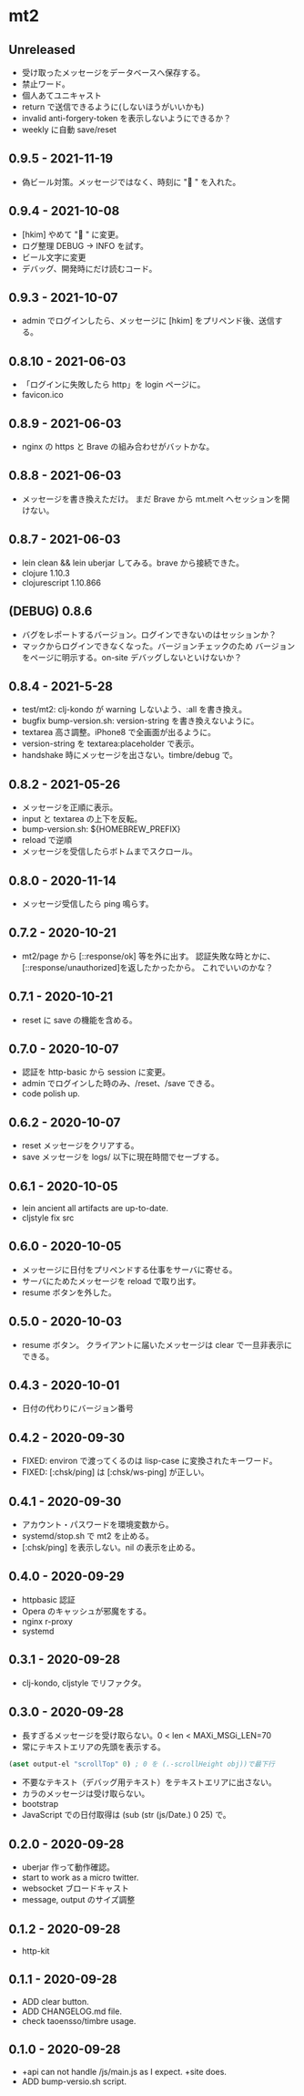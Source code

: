 # mt2

## Unreleased
* 受け取ったメッセージをデータベースへ保存する。
* 禁止ワード。
* 個人あてユニキャスト
* return で送信できるように(しないほうがいいかも)
* invalid anti-forgery-token を表示しないようにできるか？
* weekly に自動 save/reset


## 0.9.5 - 2021-11-19
* 偽ビール対策。メッセージではなく、時刻に "🍶 " を入れた。

## 0.9.4 - 2021-10-08
* [hkim] やめて "🍺 " に変更。
* ログ整理 DEBUG -> INFO を試す。
* ビール文字に変更
* デバッグ、開発時にだけ読むコード。

## 0.9.3 - 2021-10-07
* admin でログインしたら、メッセージに [hkim] をプリペンド後、送信する。

## 0.8.10 - 2021-06-03
* 「ログインに失敗したら http」を login ページに。
* favicon.ico

## 0.8.9 - 2021-06-03
* nginx の https と Brave の組み合わせがバットかな。

## 0.8.8 - 2021-06-03
* メッセージを書き換えただけ。
  まだ Brave から mt.melt へセッションを開けない。

## 0.8.7 - 2021-06-03
* lein clean && lein uberjar してみる。brave から接続できた。
* clojure 1.10.3
* clojurescript 1.10.866

## (DEBUG) 0.8.6
* バグをレポートするバージョン。ログインできないのはセッションか？
* マックからログインできなくなった。バージョンチェックのため
  バージョンをページに明示する。on-site デバッグしないといけないか？

## 0.8.4 - 2021-5-28
* test/mt2: clj-kondo が warning しないよう、:all を書き換え。
* bugfix bump-version.sh: version-string を書き換えないように。
* textarea 高さ調整。iPhone8 で全画面が出るように。
* version-string を textarea:placeholder で表示。
* handshake 時にメッセージを出さない。timbre/debug で。

## 0.8.2 - 2021-05-26
* メッセージを正順に表示。
* input と textarea の上下を反転。
* bump-version.sh: ${HOMEBREW_PREFIX}
* reload で逆順
* メッセージを受信したらボトムまでスクロール。

## 0.8.0 - 2020-11-14
* メッセージ受信したら ping 鳴らす。

## 0.7.2 - 2020-10-21
* mt2/page から [::response/ok] 等を外に出す。
  認証失敗な時とかに、[::response/unauthorized]を返したかったから。
  これでいいのかな？


## 0.7.1 - 2020-10-21
* reset に save の機能を含める。


## 0.7.0 - 2020-10-07
* 認証を http-basic から session に変更。
* admin でログインした時のみ、/reset、/save できる。
* code polish up.

## 0.6.2 - 2020-10-07
* reset メッセージをクリアする。
* save メッセージを logs/ 以下に現在時間でセーブする。

## 0.6.1 - 2020-10-05
* lein ancient
  all artifacts are up-to-date.
* cljstyle fix src


## 0.6.0 - 2020-10-05
* メッセージに日付をプリペンドする仕事をサーバに寄せる。
* サーバにためたメッセージを reload で取り出す。
* resume ボタンを外した。


## 0.5.0 - 2020-10-03
* resume ボタン。
  クライアントに届いたメッセージは clear で一旦非表示にできる。



## 0.4.3 - 2020-10-01
* 日付の代わりにバージョン番号


## 0.4.2 - 2020-09-30
* FIXED: environ で渡ってくるのは lisp-case に変換されたキーワード。
* FIXED: [:chsk/ping] は [:chsk/ws-ping] が正しい。


## 0.4.1 - 2020-09-30
* アカウント・パスワードを環境変数から。
* systemd/stop.sh で mt2 を止める。
* [:chsk/ping] を表示しない。nil の表示を止める。


## 0.4.0 - 2020-09-29
* httpbasic 認証
* Opera のキャッシュが邪魔をする。
* nginx r-proxy
* systemd


## 0.3.1 - 2020-09-28
* clj-kondo, cljstyle でリファクタ。


## 0.3.0 - 2020-09-28
* 長すぎるメッセージを受け取らない。0 &lt; len &lt; MAXi\_MSGi\_LEN=70
* 常にテキストエリアの先頭を表示する。

```clj
(aset output-el "scrollTop" 0) ; 0 を (.-scrollHeight obj))で最下行
```
* 不要なテキスト（デバッグ用テキスト）をテキストエリアに出さない。
* カラのメッセージは受け取らない。
* bootstrap
* JavaScript での日付取得は (sub (str (js/Date.) 0 25) で。


## 0.2.0 - 2020-09-28
* uberjar 作って動作確認。
* start to work as a micro twitter.
* websocket ブロードキャスト
* message, output のサイズ調整


## 0.1.2 - 2020-09-28
* http-kit


## 0.1.1 - 2020-09-28
* ADD clear button.
* ADD CHANGELOG.md file.
* check taoensso/timbre usage.


## 0.1.0 - 2020-09-28
* +api can not handle /js/main.js as I expect. +site does.
* ADD bump-versio.sh script.
